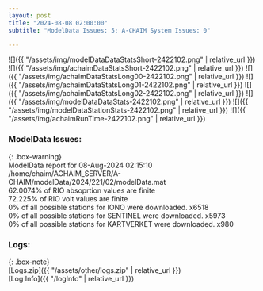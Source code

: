 ```yaml
---
layout: post
title: "2024-08-08 02:00:00"
subtitle: "ModelData Issues: 5; A-CHAIM System Issues: 0"

---
```


![]({{ "/assets/img/modelDataDataStatsShort-2422102.png" | relative_url }})
![]({{ "/assets/img/achaimDataStatsShort-2422102.png" | relative_url }})
![]({{ "/assets/img/achaimDataStatsLong00-2422102.png" | relative_url }})
![]({{ "/assets/img/achaimDataStatsLong01-2422102.png" | relative_url }})
![]({{ "/assets/img/achaimDataStatsLong02-2422102.png" | relative_url }})
![]({{ "/assets/img/modelDataDataStats-2422102.png" | relative_url }})
![]({{ "/assets/img/modelDataStationStats-2422102.png" | relative_url }})
![]({{ "/assets/img/achaimRunTime-2422102.png" | relative_url }})


### ModelData Issues:  
  
{: .box-warning}  
 ModelData report for 08-Aug-2024 02:15:10   
 /home/chaim/ACHAIM_SERVER/A-CHAIM/modelData/2024/221/02/modelData.mat   
 62.0074% of RIO absoprtion values are finite   
 72.225% of RIO volt values are finite   
 0% of all possible stations for IONO were downloaded. x6518   
 0% of all possible stations for SENTINEL were downloaded. x5973   
 0% of all possible stations for KARTVERKET were downloaded. x980   
  


### Logs:  
  
{: .box-note}  
[Logs.zip]({{ "/assets/other/logs.zip" | relative_url }})  
[Log Info]({{ "/logInfo" | relative_url }})  
